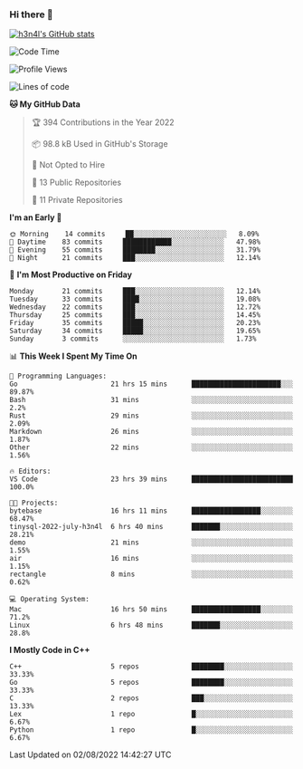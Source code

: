 ### Hi there 👋

[![h3n4l's GitHub stats](https://github-readme-stats.vercel.app/api?username=h3n4l&count_private=true&show_icons=true&theme=radical)](https://github.com/h3n4l/github-readme-stats)

<!--START_SECTION:waka-->
![Code Time](http://img.shields.io/badge/Code%20Time-539%20hrs%205%20mins-blue)

![Profile Views](http://img.shields.io/badge/Profile%20Views-113-blue)

![Lines of code](https://img.shields.io/badge/From%20Hello%20World%20I%27ve%20Written-39%20Thousand%20lines%20of%20code-blue)

**🐱 My GitHub Data** 

> 🏆 394 Contributions in the Year 2022
 > 
> 📦 98.8 kB Used in GitHub's Storage 
 > 
> 🚫 Not Opted to Hire
 > 
> 📜 13 Public Repositories 
 > 
> 🔑 11 Private Repositories  
 > 
**I'm an Early 🐤** 

```text
🌞 Morning    14 commits     ██░░░░░░░░░░░░░░░░░░░░░░░   8.09% 
🌆 Daytime    83 commits     ████████████░░░░░░░░░░░░░   47.98% 
🌃 Evening    55 commits     ████████░░░░░░░░░░░░░░░░░   31.79% 
🌙 Night      21 commits     ███░░░░░░░░░░░░░░░░░░░░░░   12.14%

```
📅 **I'm Most Productive on Friday** 

```text
Monday       21 commits     ███░░░░░░░░░░░░░░░░░░░░░░   12.14% 
Tuesday      33 commits     ████░░░░░░░░░░░░░░░░░░░░░   19.08% 
Wednesday    22 commits     ███░░░░░░░░░░░░░░░░░░░░░░   12.72% 
Thursday     25 commits     ███░░░░░░░░░░░░░░░░░░░░░░   14.45% 
Friday       35 commits     █████░░░░░░░░░░░░░░░░░░░░   20.23% 
Saturday     34 commits     █████░░░░░░░░░░░░░░░░░░░░   19.65% 
Sunday       3 commits      ░░░░░░░░░░░░░░░░░░░░░░░░░   1.73%

```


📊 **This Week I Spent My Time On** 

```text
💬 Programming Languages: 
Go                       21 hrs 15 mins      ██████████████████████░░░   89.87% 
Bash                     31 mins             ░░░░░░░░░░░░░░░░░░░░░░░░░   2.2% 
Rust                     29 mins             ░░░░░░░░░░░░░░░░░░░░░░░░░   2.09% 
Markdown                 26 mins             ░░░░░░░░░░░░░░░░░░░░░░░░░   1.87% 
Other                    22 mins             ░░░░░░░░░░░░░░░░░░░░░░░░░   1.56%

🔥 Editors: 
VS Code                  23 hrs 39 mins      █████████████████████████   100.0%

🐱‍💻 Projects: 
bytebase                 16 hrs 11 mins      █████████████████░░░░░░░░   68.47% 
tinysql-2022-july-h3n4l  6 hrs 40 mins       ███████░░░░░░░░░░░░░░░░░░   28.21% 
demo                     21 mins             ░░░░░░░░░░░░░░░░░░░░░░░░░   1.55% 
air                      16 mins             ░░░░░░░░░░░░░░░░░░░░░░░░░   1.15% 
rectangle                8 mins              ░░░░░░░░░░░░░░░░░░░░░░░░░   0.62%

💻 Operating System: 
Mac                      16 hrs 50 mins      █████████████████░░░░░░░░   71.2% 
Linux                    6 hrs 48 mins       ███████░░░░░░░░░░░░░░░░░░   28.8%

```

**I Mostly Code in C++** 

```text
C++                      5 repos             ████████░░░░░░░░░░░░░░░░░   33.33% 
Go                       5 repos             ████████░░░░░░░░░░░░░░░░░   33.33% 
C                        2 repos             ███░░░░░░░░░░░░░░░░░░░░░░   13.33% 
Lex                      1 repo              █░░░░░░░░░░░░░░░░░░░░░░░░   6.67% 
Python                   1 repo              █░░░░░░░░░░░░░░░░░░░░░░░░   6.67%

```



 Last Updated on 02/08/2022 14:42:27 UTC
<!--END_SECTION:waka-->

